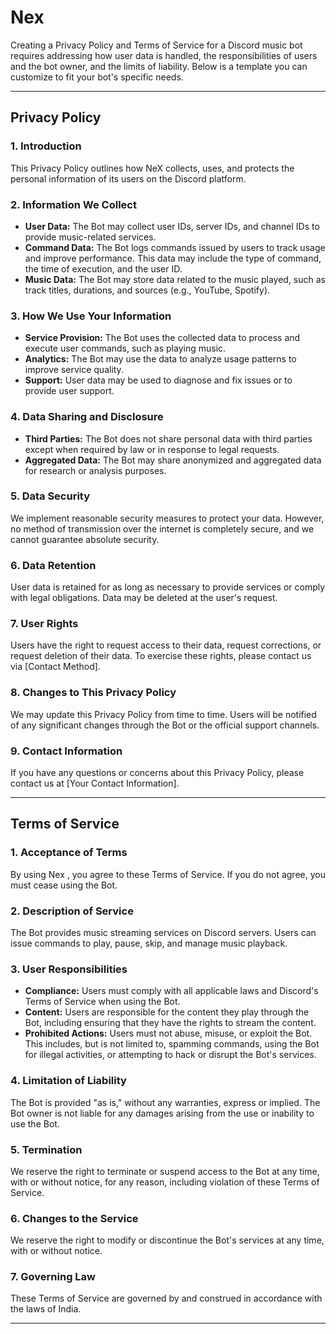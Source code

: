 # Nex

Creating a Privacy Policy and Terms of Service for a Discord music bot requires addressing how user data is handled, the responsibilities of users and the bot owner, and the limits of liability. Below is a template you can customize to fit your bot's specific needs.

---

## **Privacy Policy**

### **1. Introduction**
This Privacy Policy outlines how NeX collects, uses, and protects the personal information of its users on the Discord platform.

### **2. Information We Collect**
- **User Data:** The Bot may collect user IDs, server IDs, and channel IDs to provide music-related services.
- **Command Data:** The Bot logs commands issued by users to track usage and improve performance. This data may include the type of command, the time of execution, and the user ID.
- **Music Data:** The Bot may store data related to the music played, such as track titles, durations, and sources (e.g., YouTube, Spotify).

### **3. How We Use Your Information**
- **Service Provision:** The Bot uses the collected data to process and execute user commands, such as playing music.
- **Analytics:** The Bot may use the data to analyze usage patterns to improve service quality.
- **Support:** User data may be used to diagnose and fix issues or to provide user support.

### **4. Data Sharing and Disclosure**
- **Third Parties:** The Bot does not share personal data with third parties except when required by law or in response to legal requests.
- **Aggregated Data:** The Bot may share anonymized and aggregated data for research or analysis purposes.

### **5. Data Security**
We implement reasonable security measures to protect your data. However, no method of transmission over the internet is completely secure, and we cannot guarantee absolute security.

### **6. Data Retention**
User data is retained for as long as necessary to provide services or comply with legal obligations. Data may be deleted at the user's request.

### **7. User Rights**
Users have the right to request access to their data, request corrections, or request deletion of their data. To exercise these rights, please contact us via [Contact Method].

### **8. Changes to This Privacy Policy**
We may update this Privacy Policy from time to time. Users will be notified of any significant changes through the Bot or the official support channels.

### **9. Contact Information**
If you have any questions or concerns about this Privacy Policy, please contact us at [Your Contact Information].

---

## **Terms of Service**

### **1. Acceptance of Terms**
By using Nex , you agree to these Terms of Service. If you do not agree, you must cease using the Bot.

### **2. Description of Service**
The Bot provides music streaming services on Discord servers. Users can issue commands to play, pause, skip, and manage music playback.

### **3. User Responsibilities**
- **Compliance:** Users must comply with all applicable laws and Discord's Terms of Service when using the Bot.
- **Content:** Users are responsible for the content they play through the Bot, including ensuring that they have the rights to stream the content.
- **Prohibited Actions:** Users must not abuse, misuse, or exploit the Bot. This includes, but is not limited to, spamming commands, using the Bot for illegal activities, or attempting to hack or disrupt the Bot's services.

### **4. Limitation of Liability**
The Bot is provided "as is," without any warranties, express or implied. The Bot owner is not liable for any damages arising from the use or inability to use the Bot.

### **5. Termination**
We reserve the right to terminate or suspend access to the Bot at any time, with or without notice, for any reason, including violation of these Terms of Service.

### **6. Changes to the Service**
We reserve the right to modify or discontinue the Bot's services at any time, with or without notice.

### **7. Governing Law**
These Terms of Service are governed by and construed in accordance with the laws of India. 


---

